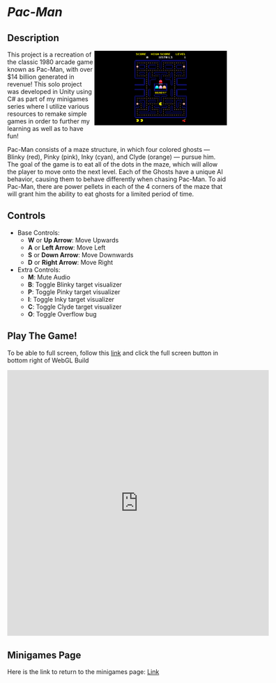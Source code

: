 # *Pac-Man*

## Description
<img class="borderimage" align="right" width="304.128" height="171.072" src="https://github.com/SergeiBak/PersonalWebsite/blob/master/images/Pacman.png?raw=true">
This project is a recreation of the classic 1980 arcade game known as Pac-Man, with over $14 billion generated in revenue! This solo project was developed in Unity 
using C# as part of my minigames series where I utilize various resources to remake simple games in order to further my learning as well as to have fun!     

Pac-Man consists of a maze structure, in which four colored ghosts — Blinky (red), Pinky (pink), Inky (cyan), and Clyde (orange) — pursue him. The goal of the game 
is to eat all of the dots in the maze, which will allow the player to move onto the next level. Each of the Ghosts have a unique AI behavior, causing them to behave 
differently when chasing Pac-Man. To aid Pac-Man, there are power pellets in each of the 4 corners of the maze that will grant him the ability to eat ghosts for a 
limited period of time.        

## Controls    
- Base Controls:
  - **W** or **Up Arrow**: Move Upwards  
  - **A** or **Left Arrow**: Move Left  
  - **S** or **Down Arrow**: Move Downwards  
  - **D** or **Right Arrow**: Move Right  
- Extra Controls:
  - **M**: Mute Audio
  - **B**: Toggle Blinky target visualizer
  - **P**: Toggle Pinky target visualizer
  - **I**: Toggle Inky target visualizer
  - **C**: Toggle Clyde target visualizer
  - **O**: Toggle Overflow bug

## Play The Game!
To be able to full screen, follow this [link](https://sergeibak.github.io/Pac-Man/PacmanBuild/) and click the full screen button in bottom right of WebGL Build   

<center>
<iframe 
    src="https://sergeibak.github.io/Pac-Man/PacmanBuild/index.html" 
    style="border:0px #000000 none;" 
    name="HeroTNG" 
    scrolling="no" 
    frameborder="1" 
    marginheight="px" 
    marginwidth="340px" 
    height="610px" 
    width="600px">
</iframe>
</center>   

## Minigames Page
Here is the link to return to the minigames page: [Link](https://sergeibak.github.io/PersonalWebsite/Minigames)
